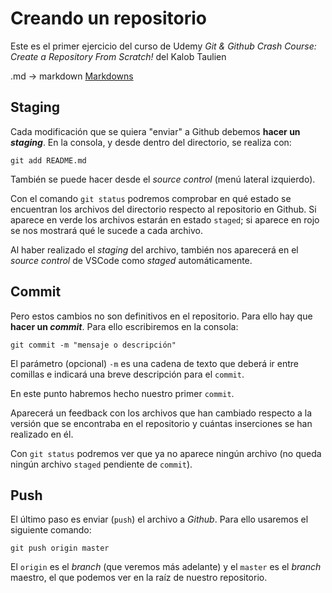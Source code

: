 # Creando un repositorio

Este es el primer ejercicio del curso de Udemy _Git & Github Crash Course: Create a Repository From Scratch!_ del Kalob Taulien

.md -> markdown
[Markdowns](https://guides.github.com/features/mastering-markdown/)

## Staging

Cada modificación que se quiera "enviar" a Github debemos **hacer un _staging_**. En la consola, y desde dentro del directorio, se realiza con:

`git add README.md`

También se puede hacer desde el _source control_ (menú lateral izquierdo).

Con el comando `git status` podremos comprobar en qué estado se encuentran los archivos del directorio respecto al repositorio en Github. Si aparece en verde los archivos estarán en estado `staged`; si aparece en rojo se nos mostrará qué le sucede a cada archivo.

Al haber realizado el _staging_ del archivo, también nos aparecerá en el _source control_ de VSCode como _staged_ automáticamente.

## Commit

Pero estos cambios no son definitivos en el repositorio. Para ello hay que **hacer un _commit_**. Para ello escribiremos en la consola:

`git commit -m "mensaje o descripción"`

El parámetro (opcional) `-m` es una cadena de texto que deberá ir entre comillas e indicará una breve descripción para el `commit`.

En este punto habremos hecho nuestro primer `commit`.

Aparecerá un feedback con los archivos que han cambiado respecto a la versión que se encontraba en el repositorio y cuántas inserciones se han realizado en él.

Con `git status` podremos ver que ya no aparece ningún archivo (no queda ningún archivo `staged` pendiente de `commit`).

## Push

El último paso es enviar (`push`) el archivo a _Github_. Para ello usaremos el siguiente comando:

`git push origin master`

El `origin` es el _branch_ (que veremos más adelante) y el `master` es el _branch_ maestro, el que podemos ver en la raíz de nuestro repositorio.